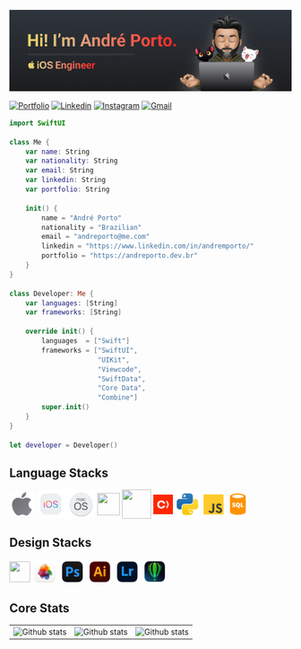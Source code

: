 [![Andre Porto Banner](./README.png)](https://andreporto.dev.br)

[![Portfolio](https://img.shields.io/badge/Portfolio-255E63?style=for-the-badge&logo=About.me&logoColor=white)](https://andreporto.dev.br)
[![Linkedin](https://img.shields.io/badge/LinkedIn-0077B5?style=for-the-badge&logo=linkedin&logoColor=white)](https://www.linkedin.com/in/andremporto/)
[![Instagram](https://img.shields.io/badge/Instagram-E4405F?style=for-the-badge&logo=instagram&logoColor=white)](https://www.instagram.com/andreporto.78/)
[![Gmail](https://img.shields.io/badge/Gmail-D14836?style=for-the-badge&logo=gmail&logoColor=white)](mailto:andreporto@me.com)

<!-- [![Twitter](https://img.shields.io/badge/Twitter-1DA1F2?style=for-the-badge&logo=twitter&logoColor=white)](https://twitter.com/andremporto) -->

<!-- 🇧🇷 I'm a Brazilian iOS Developer <br>
⌛️ Over 20 years of experience in design, web development, and user interface design.<br>
🧑🏻‍💻 I am passionate about building innovative and user-friendly apps using SwiftUI.<br>
📈 Committed to delivering exceptional and beautiful results. -->

```swift
import SwiftUI

class Me {
    var name: String
    var nationality: String
    var email: String
    var linkedin: String
    var portfolio: String

    init() {
        name = "André Porto"
        nationality = "Brazilian"
        email = "andreporto@me.com"
        linkedin = "https://www.linkedin.com/in/andremporto/"
        portfolio = "https://andreporto.dev.br"
    }
}

class Developer: Me {
    var languages: [String]
    var frameworks: [String]

    override init() {
        languages  = ["Swift"]
        frameworks = ["SwiftUI",
                      "UIKit",
                      "Viewcode",
                      "SwiftData",
                      "Core Data",
                      "Combine"]
        super.init()
    }
}

let developer = Developer()
```

<!-- ## Get in touch -->

<!-- <div align="center"> -->

<!-- [![Portfolio](https://img.shields.io/badge/Portfolio-255E63?style=for-the-badge&logo=About.me&logoColor=white)](https://andreporto.dev.br)
[![Linkedin](https://img.shields.io/badge/LinkedIn-0077B5?style=for-the-badge&logo=linkedin&logoColor=white)](https://www.linkedin.com/in/kaua-lima/)
[![Instagram](https://img.shields.io/badge/Instagram-E4405F?style=for-the-badge&logo=instagram&logoColor=white)](https://www.instagram.com/andreporto.78/)
[![Twitter](https://img.shields.io/badge/Twitter-1DA1F2?style=for-the-badge&logo=twitter&logoColor=white)](https://twitter.com/andremporto)
[![Gmail](https://img.shields.io/badge/Gmail-D14836?style=for-the-badge&logo=gmail&logoColor=white)](mailto:andreporto@me.com)
[![Spotify](https://img.shields.io/badge/Spotify-1ED760?&style=for-the-badge&logo=spotify&logoColor=white)](https://open.spotify.com/user/r41lge9dobl6x7smg65d4o5fr)
[![Youtube](https://img.shields.io/badge/YouTube-FF0000?style=for-the-badge&logo=youtube&logoColor=white)](https://www.youtube.com/channel/UCrjwgVR-_e4tFPhOutC9F9A) -->

<!-- </div> -->

<!-- <div>
    <a href="https://andreporto.dev.br" target="_blank"><img align="center" height="32" width="32" src="./icons/web.svg" target="_blank"></a>
    <a href="https://www.linkedin.com/in/andremporto/" target="_blank"><img align="center" height="26" width="26" src="./icons/linkedin.svg" target="_blank"></a>
    <a href="https://www.instagram.com/andreporto.78" target="_blank"><img align="center" height="26" width="26" src="./icons/instagram.svg" target="_blank"></a>
    <a href="https://twitter.com/andremporto" target="_blank"><img align="center" height="30" width="" src="./icons/twitter.svg" target="_blank"></a>
    <a href="mailto:andreporto@me.com" target="_blank"><img align="center" height="30" width="30" src="./icons/mail.svg" target="_blank"></a>
    <!-- <hr> -->
<!-- </div> -->

## Language Stacks

<div style="display: inline_block">
  <img align="center" height="45" width="45" pointer-events="none" src="./icons/apple.svg" target="_blank">
  <img align="center" height="50" width="50" src="./icons/ios.svg" target="_blank">
  <img align="center" height="50" width="50" src="./icons/macos.svg" target="_blank">
  <img align="center" height="40" width="40" src="https://cdn.jsdelivr.net/gh/devicons/devicon/icons/swift/swift-original.svg">
  <!-- <img align="center" height=45" width=45" src="https://cdn.jsdelivr.net/gh/devicons/devicon/icons/xcode/xcode-original.svg"> -->
  <img align="center" height="52" width="52" src="https://cdn.jsdelivr.net/gh/devicons/devicon/icons/firebase/firebase-plain.svg">
  <img align="center" height="35" width="35" src="./icons/cocoapods.svg" target="_blank">
<!--   <img align="center" height="38" width="38" src="https://cdn.jsdelivr.net/gh/devicons/devicon/icons/git/git-original.svg"> -->
  <img align="center" height="44" width="44" src="./icons/python.svg" target="_blank">
  <img align="center" height="41" width="41" src="./icons/js.svg" target="_blank">
  <img align="center" height="38" width="38" src="./icons/sql.svg" target="_blank">
</div>

## Design Stacks

<div style="display: inline_block">
  <img align="center" height="37" width="37" src="https://cdn.jsdelivr.net/gh/devicons/devicon/icons/figma/figma-original.svg">
  <img align="center" height="45" width="45" src="./icons/pixelmator.png">
  <img align="center" height="45" width="45" src="./icons/photoshop.png">
  <img align="center" height="45" width="45" src="./icons/illustrator.png">
  <img align="center" height="45" width="45" src="./icons/lightroom.png">
  <img align="center" height="45" width="45" src="./icons/corel.png">
</div>

## Core Stats

<!-- [![GitHub Streak](https://streak-stats.demolab.com/?user=andremporto&theme=dark)](https://git.io/streak-stats) -->

<!-- <img src="https://github-readme-stats.vercel.app/api/top-langs/?username=andremporto&layout=compact&langs_count=7&theme=dark"/> -->

<!-- [![Website Badge](https://img.shields.io/badge/-Portfolio-47CCCC?style=flat&logo=Google-Chrome&logoColor=white&link=https://andreporto.vercel.app)](https://andreporto.vercel.app)
[![Linkedin: andremporto](https://img.shields.io/badge/-andremporto-blue?style=flat-square&logo=Linkedin&logoColor=white&link=https://www.linkedin.com/in/andremporto/)](https://www.linkedin.com/in/andremporto/)
[![Medium: @andremporto](https://img.shields.io/badge/-@andremporto-000000?style=flat&labelColor=000000&logo=Medium&link=https://medium.com/@andremporto)](https://medium.com/@andremporto)
[![Instagram Badge](https://img.shields.io/badge/-andreporto.78-red?style=flat&logo=instagram&logoColor=white&link=https://instagram.com/andreporto.78/)](https://instagram.com/andreporto.78)
[![Twitter: andremporto](https://img.shields.io/twitter/follow/andremporto?style=social)](https://twitter.com/andremporto)
[![GitHub andremporto](https://img.shields.io/github/followers/andremporto?label=follow&style=social)](https://github.com/andremporto) -->

<table>
    <tr>
        <td align="center">
            <img
                align="center"
                src="https://github-readme-stats.vercel.app/api/top-langs?username=andremporto&show_icons=true&locale=en&layout=compact&theme=dracula"
                alt="Github stats"
            />
        </td>
        <td align="center">
            <img
                align="center"
                src="https://github-readme-stats.vercel.app/api?username=andremporto&show_icons=true&locale=en&theme=dracula" alt="Github stats"
            />
        </td>
        <td align="center">
            <img
                align="center"
                src="https://github-readme-streak-stats.herokuapp.com/?user=andremporto&theme=dracula"
                alt="Github stats"
            />
        </td>
    </tr>
</table>
